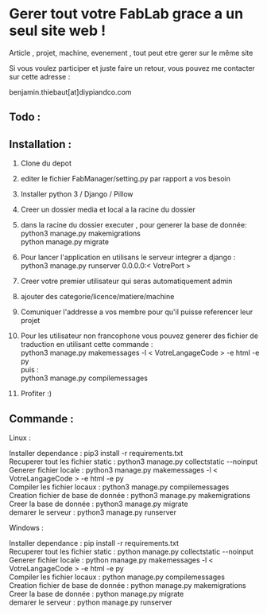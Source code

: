Gerer tout votre FabLab grace a un seul site web !
==================================================
Article , projet, machine, evenement , tout peut etre gerer sur le même site

Si vous voulez participer et juste faire un retour, vous pouvez me contacter sur cette adresse :

benjamin.thiebaut[at]diypiandco.com

Todo :
------


Installation :
--------------

 1. Clone du depot
 2. editer le fichier FabManager/setting.py par rapport a vos besoin
 3. Installer python 3 / Django / Pillow 
 4. Creer un dossier media et local a la racine du dossier
 5. dans la racine du dossier executer , pour generer la base de donnée:
 python3 manage.py makemigrations  
 python manage.py migrate  
 6. Pour lancer l'application en utilisans le serveur integrer a django :
	 python3 manage.py runserver 0.0.0.0:< VotrePort >
	 
 7. Creer votre premier utilisateur qui seras automatiquement admin  
 8. ajouter des categorie/licence/matiere/machine  
 9. Comuniquer l'addresse a vos membre pour qu'il puisse referencer leur projet  
 10. Pour les utilisateur non francophone vous pouvez generer des fichier de traduction en utilisant cette commande :  
        python3 manage.py makemessages -l < VotreLangageCode > -e html -e py  
    puis :  
        python3 manage.py compilemessages  
11. Profiter :)

Commande :
----------
Linux :

Installer dependance :                  pip3 install -r requirements.txt  
Recuperer tout les fichier static :     python3 manage.py collectstatic --noinput  
Generer fichier locale :                python3 manage.py makemessages -l < VotreLangageCode > -e html -e py  
Compiler les fichier locaux :           python3 manage.py compilemessages  
Creation fichier de base de donnée :    python3 manage.py makemigrations  
Creer la base de donnée :               python3 manage.py migrate  
demarer le serveur :                    python3 manage.py runserver  

Windows :

Installer dependance :                  pip install -r requirements.txt  
Recuperer tout les fichier static :     python manage.py collectstatic --noinput  
Generer fichier locale :                python manage.py makemessages -l < VotreLangageCode > -e html -e py  
Compiler les fichier locaux :           python manage.py compilemessages  
Creation fichier de base de donnée :    python manage.py makemigrations  
Creer la base de donnée :               python manage.py migrate  
demarer le serveur :                    python manage.py runserver  

